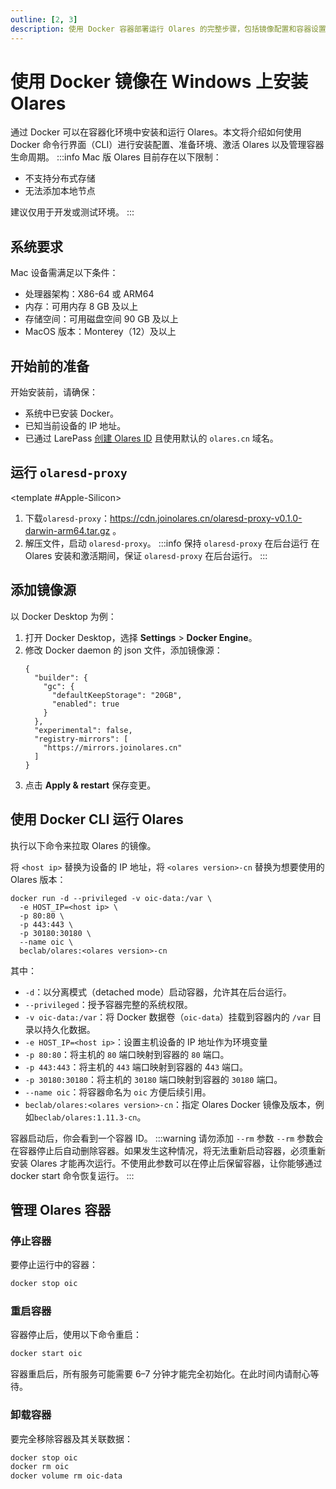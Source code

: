 ```yaml
---
outline: [2, 3]
description: 使用 Docker 容器部署运行 Olares 的完整步骤，包括镜像配置和容器设置说明。
---
```

# 使用 Docker 镜像在 Windows 上安装 Olares

通过 Docker 可以在容器化环境中安装和运行 Olares。本文将介绍如何使用 Docker 命令行界面（CLI）进行安装配置、准备环境、激活 Olares 以及管理容器生命周期。
:::info
Mac 版 Olares 目前存在以下限制：
- 不支持分布式存储
- 无法添加本地节点

建议仅用于开发或测试环境。
:::
## 系统要求
Mac 设备需满足以下条件：
- 处理器架构：X86-64 或 ARM64
- 内存：可用内存 8 GB 及以上
- 存储空间：可用磁盘空间 90 GB 及以上
- MacOS 版本：Monterey（12）及以上

## 开始前的准备
开始安装前，请确保：
- 系统中已安装 Docker。
- 已知当前设备的 IP 地址。
- 已通过 LarePass [创建 Olares ID](create-olares-id.md) 且使用默认的 `olares.cn` 域名。

## 运行 `olaresd-proxy`

<tabs>
<template #Intel>

1. 下载`olaresd-proxy`：https://cdn.joinolares.cn/olaresd-proxy-v0.1.0-darwin-amd64.tar.gz 。
2. 解压文件，启动 `olaresd-proxy`。
   :::info 保持 `olaresd-proxy` 在后台运行
   在 Olares 安装和激活期间，保证 `olaresd-proxy` 在后台运行。
   :::
</template>

<template #Apple-Silicon>

1. 下载`olaresd-proxy`：https://cdn.joinolares.cn/olaresd-proxy-v0.1.0-darwin-arm64.tar.gz 。
2. 解压文件，启动 `olaresd-proxy`。
   :::info 保持 `olaresd-proxy` 在后台运行
   在 Olares 安装和激活期间，保证 `olaresd-proxy` 在后台运行。
   :::
</template>
</tabs>

## 添加镜像源
以 Docker Desktop 为例：
1. 打开 Docker Desktop，选择 **Settings** > **Docker Engine**。
2. 修改 Docker daemon 的 json 文件，添加镜像源：
   ```json{9-11}
   {
     "builder": {
       "gc": {
         "defaultKeepStorage": "20GB",
         "enabled": true
       }
     },
     "experimental": false,
     "registry-mirrors": [
       "https://mirrors.joinolares.cn"
     ]
   }
   ```
3. 点击 **Apply & restart** 保存变更。

## 使用 Docker CLI 运行 Olares

执行以下命令来拉取 Olares 的镜像。

将 `<host ip>` 替换为设备的 IP 地址，将 `<olares version>-cn` 替换为想要使用的 Olares 版本：
```bash{2,7}
docker run -d --privileged -v oic-data:/var \
  -e HOST_IP=<host ip> \
  -p 80:80 \
  -p 443:443 \
  -p 30180:30180 \
  --name oic \
  beclab/olares:<olares version>-cn
```
其中：
- `-d`：以分离模式（detached mode）启动容器，允许其在后台运行。
- `--privileged`：授予容器完整的系统权限。
- `-v oic-data:/var`：将 Docker 数据卷（`oic-data`）挂载到容器内的 `/var` 目录以持久化数据。
- `-e HOST_IP=<host ip>`：设置主机设备的 IP 地址作为环境变量
- `-p 80:80`：将主机的 `80` 端口映射到容器的 `80` 端口。
- `-p 443:443`：将主机的 `443` 端口映射到容器的 4`43` 端口。
- `-p 30180:30180`：将主机的 `30180` 端口映射到容器的 `30180` 端口。
- `--name oic`：将容器命名为 `oic` 方便后续引用。
- `beclab/olares:<olares version>-cn`：指定 Olares Docker 镜像及版本，例如`beclab/olares:1.11.3-cn`。

容器启动后，你会看到一个容器 ID。
:::warning 请勿添加 `--rm` 参数
`--rm` 参数会在容器停止后自动删除容器。如果发生这种情况，将无法重新启动容器，必须重新安装 Olares 才能再次运行。不使用此参数可以在停止后保留容器，让你能够通过 docker start 命令恢复运行。
:::

<!--@include: ./install-and-activate-olares.md-->

## 管理 Olares 容器

### 停止容器
要停止运行中的容器：
```bash
docker stop oic
```

### 重启容器
容器停止后，使用以下命令重启：
```bash
docker start oic
```
容器重启后，所有服务可能需要 6–7 分钟才能完全初始化。在此时间内请耐心等待。

### 卸载容器
要完全移除容器及其关联数据：
```bash
docker stop oic
docker rm oic
docker volume rm oic-data
```

<!--@include: ./reusables.md{30,34}-->
